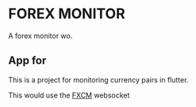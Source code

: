 # FOREX MONITOR

A forex monitor wo.

## App for

This is a project for monitoring currency pairs in flutter.

This would use the [FXCM](https://fxcm.com) websocket
